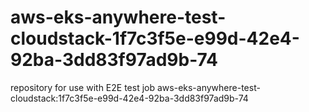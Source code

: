 # aws-eks-anywhere-test-cloudstack-1f7c3f5e-e99d-42e4-92ba-3dd83f97ad9b-74
repository for use with E2E test job aws-eks-anywhere-test-cloudstack:1f7c3f5e-e99d-42e4-92ba-3dd83f97ad9b-74
